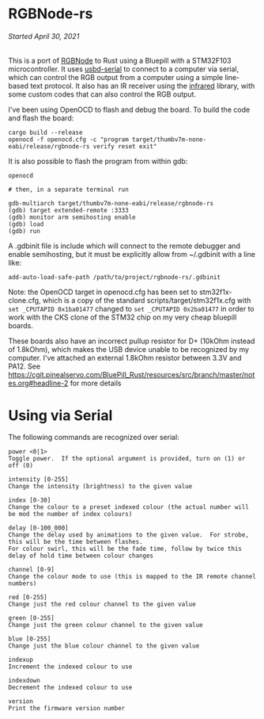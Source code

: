  
RGBNode-rs
==========

###### *Started April 30, 2021*

This is a port of [RGBNode](https://github.com/transistorfet/rgbnode) to Rust using a Bluepill with a STM32F103
microcontroller.  It uses [usbd-serial](https://github.com/mvirkkunen/usbd-serial) to connect to a computer via
serial, which can control the RGB output from a computer using a simple line-based text protocol.  It also has
an IR receiver using the [infrared](https://github.com/jkristell/infrared) library, with some custom codes that
can also control the RGB output.

I've been using OpenOCD to flash and debug the board.  To build the code and flash the board:
```
cargo build --release
openocd -f openocd.cfg -c "program target/thumbv7m-none-eabi/release/rgbnode-rs verify reset exit"
```

It is also possible to flash the program from within gdb:
```
openocd

# then, in a separate terminal run

gdb-multiarch target/thumbv7m-none-eabi/release/rgbnode-rs
(gdb) target extended-remote :3333
(gdb) monitor arm semihosting enable
(gdb) load
(gdb) run
```

A .gdbinit file is include which will connect to the remote debugger and enable semihosting, but it must be explicitly
allow from ~/.gdbinit with a line like:
```
add-auto-load-safe-path /path/to/project/rgbnode-rs/.gdbinit
```

Note: the OpenOCD target in openocd.cfg has been set to stm32f1x-clone.cfg, which is a copy of the standard
scripts/target/stm32f1x.cfg with `set _CPUTAPID 0x1ba01477` changed to `set _CPUTAPID 0x2ba01477` in order to work with
the CKS clone of the STM32 chip on my very cheap bluepill boards.

These boards also have an incorrect pullup resistor for D+ (10kOhm instead of 1.8kOhm), which makes the USB device
unable to be recognized by my computer.  I've attached an external 1.8kOhm resistor between 3.3V and PA12.  See
https://cgit.pinealservo.com/BluePill_Rust/resources/src/branch/master/notes.org#headline-2 for more details


Using via Serial
================

The following commands are recognized over serial:

    power <0|1>
	Toggle power.  If the optional argument is provided, turn on (1) or off (0)

    intensity [0-255]
	Change the intensity (brightness) to the given value

    index [0-30]
	Change the colour to a preset indexed colour (the actual number will be mod the number of index colours)

    delay [0-100_000]
	Change the delay used by animations to the given value.  For strobe, this will be the time between flashes.
	For colour swirl, this will be the fade time, follow by twice this delay of hold time between colour changes

    channel [0-9]
	Change the colour mode to use (this is mapped to the IR remote channel numbers)

    red [0-255]
	Change just the red colour channel to the given value

    green [0-255]
	Change just the green colour channel to the given value

    blue [0-255]
	Change just the blue colour channel to the given value

    indexup
	Increment the indexed colour to use

    indexdown
	Decrement the indexed colour to use

    version
	Print the firmware version number

